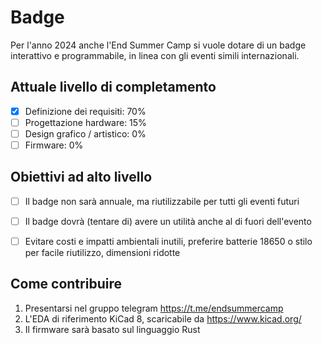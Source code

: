 # Badge

Per l'anno 2024 anche l'End Summer Camp si vuole dotare di un badge interattivo e programmabile, in linea con gli eventi simili internazionali.

## Attuale livello di completamento

- [x] Definizione dei requisiti: 70%
- [ ] Progettazione hardware: 15%
- [ ] Design grafico / artistico: 0%
- [ ] Firmware: 0%

## Obiettivi ad alto livello

- [ ] Il badge non sarà annuale, ma riutilizzabile per tutti gli eventi futuri
- [ ] Il badge dovrà (tentare di) avere un utilità anche al di fuori dell'evento
- [ ] Evitare costi e impatti ambientali inutili, preferire batterie 18650 o stilo per facile riutilizzo, dimensioni ridotte


## Come contribuire

1. Presentarsi nel gruppo telegram https://t.me/endsummercamp
1. L'EDA di riferimento KiCad 8, scaricabile da https://www.kicad.org/
1. Il firmware sarà basato sul linguaggio Rust
